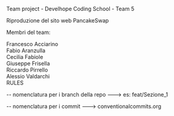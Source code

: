 Team project - Develhope Coding School - Team 5

Riproduzione del sito web PancakeSwap 

Membri del team: 

Francesco Acciarino\
Fabio Aranzulla\
Cecilia Fabiole\
Giuseppe Frisella\
Riccardo Pirrello\
Alessio Valdarchi\
RULES

-- nomenclatura per i branch della repo ---> es: feat/Sezione_1

-- nomenclatura per i commit ---> conventionalcommits.org
